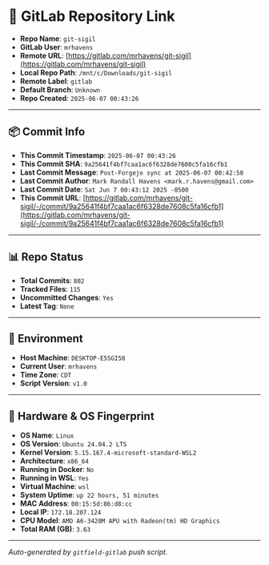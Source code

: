 # 🔗 GitLab Repository Link

- **Repo Name**: `git-sigil`
- **GitLab User**: `mrhavens`
- **Remote URL**: [https://gitlab.com/mrhavens/git-sigil](https://gitlab.com/mrhavens/git-sigil)
- **Local Repo Path**: `/mnt/c/Downloads/git-sigil`
- **Remote Label**: `gitlab`
- **Default Branch**: `Unknown`
- **Repo Created**: `2025-06-07 00:43:26`

---

## 📦 Commit Info

- **This Commit Timestamp**: `2025-06-07 00:43:26`
- **This Commit SHA**: `9a25641f4bf7caa1ac6f6328de7608c5fa16cfb1`
- **Last Commit Message**: `Post-Forgejo sync at 2025-06-07 00:42:50`
- **Last Commit Author**: `Mark Randall Havens <mark.r.havens@gmail.com>`
- **Last Commit Date**: `Sat Jun 7 00:43:12 2025 -0500`
- **This Commit URL**: [https://gitlab.com/mrhavens/git-sigil/-/commit/9a25641f4bf7caa1ac6f6328de7608c5fa16cfb1](https://gitlab.com/mrhavens/git-sigil/-/commit/9a25641f4bf7caa1ac6f6328de7608c5fa16cfb1)

---

## 📊 Repo Status

- **Total Commits**: `802`
- **Tracked Files**: `115`
- **Uncommitted Changes**: `Yes`
- **Latest Tag**: `None`

---

## 🧽 Environment

- **Host Machine**: `DESKTOP-E5SGI58`
- **Current User**: `mrhavens`
- **Time Zone**: `CDT`
- **Script Version**: `v1.0`

---

## 🧬 Hardware & OS Fingerprint

- **OS Name**: `Linux`
- **OS Version**: `Ubuntu 24.04.2 LTS`
- **Kernel Version**: `5.15.167.4-microsoft-standard-WSL2`
- **Architecture**: `x86_64`
- **Running in Docker**: `No`
- **Running in WSL**: `Yes`
- **Virtual Machine**: `wsl`
- **System Uptime**: `up 22 hours, 51 minutes`
- **MAC Address**: `00:15:5d:86:d8:cc`
- **Local IP**: `172.18.207.124`
- **CPU Model**: `AMD A6-3420M APU with Radeon(tm) HD Graphics`
- **Total RAM (GB)**: `3.63`

---

_Auto-generated by `gitfield-gitlab` push script._
